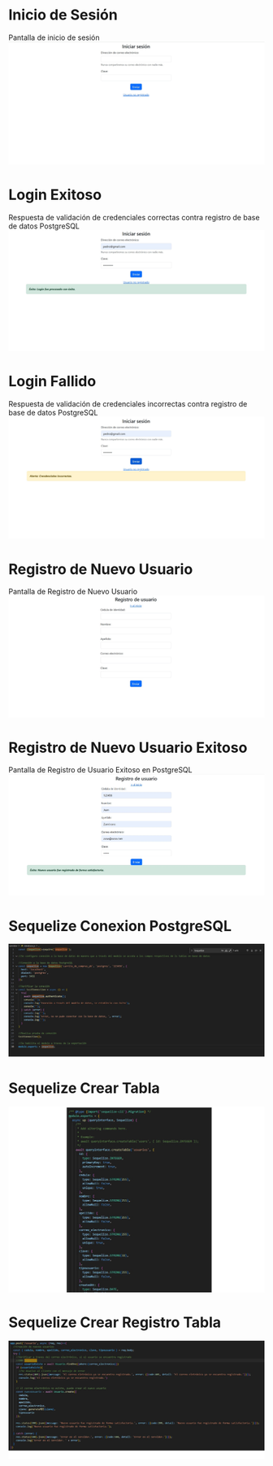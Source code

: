 # Inicio de Sesión
Pantalla de inicio de sesión
![Login](https://github.com/pmbaldac/Angular-NodeJS-Sequelize/blob/main/cliente/ruta/Login.jpg?raw=true)

# Login Exitoso
Respuesta de validación de credenciales correctas contra registro de base de datos PostgreSQL
![Login_Exitodo](https://github.com/pmbaldac/Angular-NodeJS-Sequelize/blob/main/cliente/ruta/Login_Exitoso.jpg?raw=true)

# Login Fallido
Respuesta de validación de credenciales incorrectas contra registro de base de datos PostgreSQL
![Login_Fallido](https://github.com/pmbaldac/Angular-NodeJS-Sequelize/blob/main/cliente/ruta/Login_Fallido.jpg?raw=true)

# Registro de Nuevo Usuario
Pantalla de Registro de Nuevo Usuario
![Nuevo_Usuario](https://github.com/pmbaldac/Angular-NodeJS-Sequelize/blob/main/cliente/ruta/Registro_Usuario.jpg?raw=true)

# Registro de Nuevo Usuario Exitoso
Pantalla de Registro de Usuario Exitoso en PostgreSQL
![Nuevo_Usuario_Exitodo](https://github.com/pmbaldac/Angular-NodeJS-Sequelize/blob/main/cliente/ruta/Registro_Usuario_Exitoso.jpg?raw=true)

# Sequelize Conexion PostgreSQL
![Sequelize_Conexion_PostgreSQL](https://github.com/pmbaldac/Angular-NodeJS-Sequelize/blob/main/cliente/ruta/Sequelize_Conexion_PostgreSQL.jpg?raw=true)

# Sequelize Crear Tabla
![Sequelize_Crear_Tabla](https://github.com/pmbaldac/Angular-NodeJS-Sequelize/blob/main/cliente/ruta/Sequelize_Crear_Tabla.jpg?raw=true)

# Sequelize Crear Registro Tabla
![Sequelize_Crear_Registro_Tabla](https://github.com/pmbaldac/Angular-NodeJS-Sequelize/blob/main/cliente/ruta/Sequelize_Crear_Registro_Tabla.jpg?raw=true)